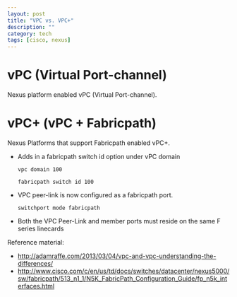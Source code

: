 ```yaml
---
layout: post
title: "VPC vs. VPC+"
description: ""
category: tech
tags: [cisco, nexus]
---
```

# vPC (Virtual Port-channel)
Nexus platform enabled vPC (Virtual Port-channel).

# vPC+ (vPC + Fabricpath)
Nexus Platforms that support Fabricpath enabled vPC+.


* Adds in a fabricpath switch id option under vPC domain

    ```
    vpc domain 100
    
    fabricpath switch id 100
    ```

* VPC peer-link is now configured as a fabricpath port.

  ```
  switchport mode fabricpath
  ```

* Both the VPC Peer-Link and member ports must reside on the same F series linecards

Reference material:

* http://adamraffe.com/2013/03/04/vpc-and-vpc-understanding-the-differences/
* http://www.cisco.com/c/en/us/td/docs/switches/datacenter/nexus5000/sw/fabricpath/513_n1_1/N5K_FabricPath_Configuration_Guide/fp_n5k_interfaces.html
